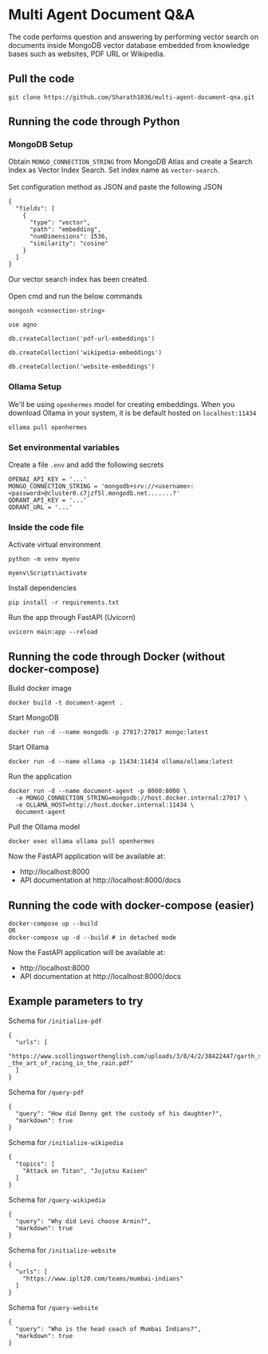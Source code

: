 # Multi Agent Document Q&A

The code performs question and answering by performing vector search on documents inside MongoDB vector database embedded from knowledge bases such as websites, PDF URL or Wikipedia.

## Pull the code
```
git clone https://github.com/Sharath1036/multi-agent-document-qna.git
```

## Running the code through Python
### MongoDB Setup
Obtain `MONGO_CONNECTION_STRING` from MongoDB Atlas and create a Search Index as Vector Index Search. Set index name as `vector-search`.<br><br>
Set configuration method as JSON and paste the following JSON
```
{
  "fields": [
    {
      "type": "vector",
      "path": "embedding",
      "numDimensions": 1536,
      "similarity": "cosine"
    }
  ]
}
```
Our vector search index has been created.<br><br>
Open cmd and run the below commands
```
mongosh <connection-string>
```
```
use agno
```
```
db.createCollection('pdf-url-embeddings')
```
```
db.createCollection('wikipedia-embeddings')
```
```
db.createCollection('website-embeddings')
```

### Ollama Setup
We'll be using `openhermes` model for creating embeddings. When you download Ollama in your system, it is be default hosted on `localhost:11434`
```
ollama pull openhermes
```

### Set environmental variables
Create a file `.env` and add the following secrets
```
OPENAI_API_KEY = '...'
MONGO_CONNECTION_STRING = 'mongodb+srv://<username>:<password>@cluster0.c7jzf5l.mongodb.net.......?'
QDRANT_API_KEY = '...'
QDRANT_URL = '...'
```

### Inside the code file
Activate virtual environment
```
python -m venv myenv
```
```
myenv\Scripts\activate
```
Install dependencies
```
pip install -r requirements.txt
```
Run the app through FastAPI (Uvicorn)
```
uvicorn main:app --reload
```

## Running the code through Docker (without docker-compose)
Build docker image
```
docker build -t document-agent .
```
Start MongoDB
```
docker run -d --name mongodb -p 27017:27017 mongo:latest
```
Start Ollama
```
docker run -d --name ollama -p 11434:11434 ollama/ollama:latest
```
Run the application
```
docker run -d --name document-agent -p 8000:8000 \
  -e MONGO_CONNECTION_STRING=mongodb://host.docker.internal:27017 \
  -e OLLAMA_HOST=http://host.docker.internal:11434 \
  document-agent
```
Pull the Ollama model
```
docker exec ollama ollama pull openhermes
```

Now the FastAPI application will be available at:
* http://localhost:8000
* API documentation at http://localhost:8000/docs

## Running the code with docker-compose (easier)
```
docker-compose up --build
OR
docker-compose up -d --build # in detached mode
```
Now the FastAPI application will be available at:
* http://localhost:8000
* API documentation at http://localhost:8000/docs

## Example parameters to try
Schema for `/initialize-pdf`
```
{
  "urls": [
    "https://www.scollingsworthenglish.com/uploads/3/8/4/2/38422447/garth_stein_-_the_art_of_racing_in_the_rain.pdf"
  ]
}
```

Schema for `/query-pdf`
```
{
  "query": "How did Denny get the custody of his daughter?",
  "markdown": true
}
```

Schema for `/initialize-wikipedia`
```
{
  "topics": [
    "Attack on Titan", "Jujutsu Kaisen"
  ]
}
```

Schema for `/query-wikipedia`
```
{
  "query": "Why did Levi choose Armin?",
  "markdown": true
}
```

Schema for `/initialize-website`
```
{
  "urls": [
    "https://www.iplt20.com/teams/mumbai-indians"
  ]
}
```

Schema for `/query-website`
```
{
  "query": "Who is the head coach of Mumbai Indians?",
  "markdown": true
}
```
